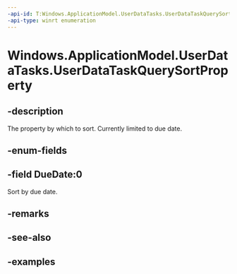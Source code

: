 ```yaml
---
-api-id: T:Windows.ApplicationModel.UserDataTasks.UserDataTaskQuerySortProperty
-api-type: winrt enumeration
---
```


<!-- Enumeration syntax.
public enum UserDataTaskQuerySortProperty : int {
	DueDate = 0
}
-->

# Windows.ApplicationModel.UserDataTasks.UserDataTaskQuerySortProperty

## -description
The property by which to sort. Currently limited to due date.

## -enum-fields

## -field DueDate:0
Sort by due date.

## -remarks

## -see-also

## -examples
